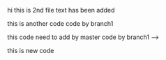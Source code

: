 hi this is 2nd file
text has been added  

this is another code 
code by branch1

this code need to add by master 
code by branch1 -->

this is new code 
